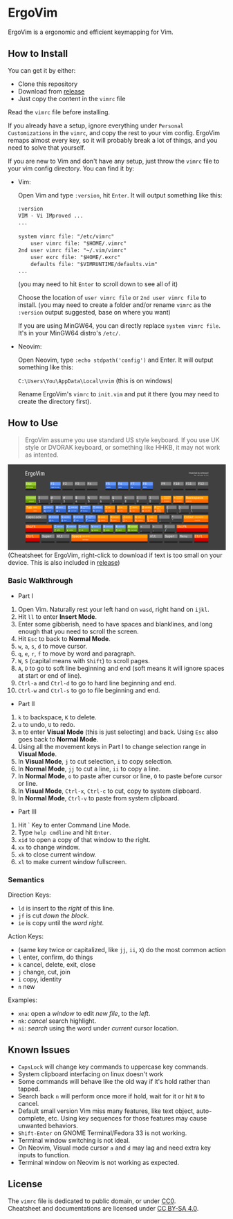 # ErgoVim

ErgoVim is a ergonomic and efficient keymapping for Vim.

## How to Install

You can get it by either:
- Clone this repository 
- Download from [release](https://github.com/Letheward/ErgoVim/releases) 
- Just copy the content in the `vimrc` file

Read the `vimrc` file before installing.

If you already have a setup, ignore everything under `Personal Customizations` in the `vimrc`, and copy the rest to your vim config. ErgoVim remaps almost every key, so it will probably break a lot of things, and you need to solve that yourself.

If you are new to Vim and don't have any setup, just throw the `vimrc` file to your vim config directory. You can find it by:

- Vim:

    Open Vim and type `:version`, hit `Enter`. It will output something like this:  
    ~~~
    :version
    VIM - Vi IMproved ...
    ...

    system vimrc file: "/etc/vimrc"
        user vimrc file: "$HOME/.vimrc"
    2nd user vimrc file: "~/.vim/vimrc"
        user exrc file: "$HOME/.exrc"
        defaults file: "$VIMRUNTIME/defaults.vim"
    ...
    ~~~
    (you may need to hit `Enter` to scroll down to see all of it)

    Choose the location of `user vimrc file` or `2nd user vimrc file` to install. (you may need to create a folder and/or rename `vimrc` as the `:version` output suggested, base on where you want)

    If you are using MinGW64, you can directly replace `system vimrc file`. It's in your MinGW64 distro's `/etc/`. 

- Neovim:

    Open Neovim, type `:echo stdpath('config')` and Enter. It will output something like this: 

    `C:\Users\You\AppData\Local\nvim` (this is on windows)
    
    Rename ErgoVim's `vimrc` to `init.vim` and put it there (you may need to create the directory first).
    
## How to Use

> ErgoVim assume you use standard US style keyboard. If you use UK style or DVORAK keyboard, or something like HHKB, it may not work as intented.  

![cheatsheet](img/Cheatsheet.png)
(Cheatsheet for ErgoVim, right-click to download if text is too small on your device. This is also included in [release](https://github.com/Letheward/ErgoVim/releases))

### Basic Walkthrough

- Part I
1. Open Vim. Naturally rest your left hand on `wasd`, right hand on `ijkl`.
1. Hit `ll` to enter **Insert Mode**.
1. Enter some gibberish, need to have spaces and blanklines, and long enough that you need to scroll the screen.
1. Hit `Esc` to back to **Normal Mode**.
1. `w`, `a`, `s`, `d` to move cursor.
1. `q`, `e`, `r`, `f` to move by word and paragraph.
1. `W`, `S` (capital means with `Shift`) to scroll pages.
1. `A`, `D` to go to soft line beginning and end (soft means it will ignore spaces at start or end of line).
1. `Ctrl-a` and `Ctrl-d` to go to hard line beginning and end.
1. `Ctrl-w` and `Ctrl-s` to go to file beginning and end.

- Part II
1. `k` to backspace, `K` to delete.
1. `u` to undo, `U` to redo.
1. `m` to enter **Visual Mode** (this is just selecting) and back. Using `Esc` also goes back to **Normal Mode**.
1. Using all the movement keys in Part I to change selection range in **Visual Mode**.
1. In **Visual Mode**, `j` to cut selection, `i` to copy selection.
1. In **Normal Mode**, `jj` to cut a line, `ii` to copy a line. 
1. In **Normal Mode**, `o` to paste after cursor or line, `O` to paste before cursor or line. 
1. In **Visual Mode**, `Ctrl-x`, `Ctrl-c` to cut, copy to system clipboard. 
1. In **Normal Mode**, `Ctrl-v` to paste from system clipboard.

- Part III
1. Hit \` Key to enter Command Line Mode.
1. Type `help cmdline` and hit `Enter`.
1. `xid` to open a copy of that window to the right.
1. `xx` to change window.
1. `xk` to close current window.
1. `xl` to make current window fullscreen.

### Semantics

Direction Keys:

- `ld` is insert to the *right* of this line.
- `jf` is cut *down the block*.
- `ie` is copy until the *word right*.

Action Keys:

- (same key twice or capitalized, like `jj`, `ii`, `X`) do the most common action
- `l` enter, confirm, do things
- `k` cancel, delete, exit, close
- `j` change, cut, join
- `i` copy, identity
- `n` new

Examples:

- `xna`: open a *window* to edit *new file*, to the *left*.  
- `nk`: *cancel* search highlight.   
- `ni`: *search* using the word under *current* cursor location. 

## Known Issues

- `CapsLock` will change key commands to uppercase key commands.
- System clipboard interfacing on linux doesn't work
- Some commands will behave like the old way if it's hold rather than tapped.
- Search back `n` will perform once more if hold, wait for it or hit `N` to cancel.
- Default small version Vim miss many features, like text object, auto-complete, etc. Using key sequences for those features may cause unwanted behaviors.
- `Shift-Enter` on GNOME Terminal/Fedora 33 is not working.
- Terminal window switching is not ideal.
- On Neovim, Visual mode cursor `a` and `d` may lag and need extra key inputs to function.
- Terminal window on Neovim is not working as expected.

## License

The `vimrc` file is dedicated to public domain, or under [CC0](http://creativecommons.org/publicdomain/zero/1.0/).  
Cheatsheet and documentations are licensed under [CC BY-SA 4.0](http://creativecommons.org/licenses/by-sa/4.0/).
